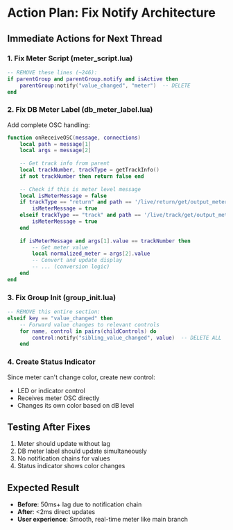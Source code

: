 # Action Plan: Fix Notify Architecture

## Immediate Actions for Next Thread

### 1. Fix Meter Script (meter_script.lua)
```lua
-- REMOVE these lines (~246):
if parentGroup and parentGroup.notify and isActive then
    parentGroup:notify("value_changed", "meter")  -- DELETE
end
```

### 2. Fix DB Meter Label (db_meter_label.lua)
Add complete OSC handling:
```lua
function onReceiveOSC(message, connections)
    local path = message[1]
    local args = message[2]
    
    -- Get track info from parent
    local trackNumber, trackType = getTrackInfo()
    if not trackNumber then return false end
    
    -- Check if this is meter level message
    local isMeterMessage = false
    if trackType == "return" and path == '/live/return/get/output_meter_level' then
        isMeterMessage = true
    elseif trackType == "track" and path == '/live/track/get/output_meter_level' then
        isMeterMessage = true
    end
    
    if isMeterMessage and args[1].value == trackNumber then
        -- Get meter value
        local normalized_meter = args[2].value
        -- Convert and update display
        -- ... (conversion logic)
    end
end
```

### 3. Fix Group Init (group_init.lua)
```lua
-- REMOVE this entire section:
elseif key == "value_changed" then
    -- Forward value changes to relevant controls
    for name, control in pairs(childControls) do
        control:notify("sibling_value_changed", value)  -- DELETE ALL
    end
```

### 4. Create Status Indicator
Since meter can't change color, create new control:
- LED or indicator control
- Receives meter OSC directly
- Changes its own color based on dB level

## Testing After Fixes

1. Meter should update without lag
2. DB meter label should update simultaneously
3. No notification chains for values
4. Status indicator shows color changes

## Expected Result

- **Before**: 50ms+ lag due to notification chain
- **After**: <2ms direct updates
- **User experience**: Smooth, real-time meter like main branch

